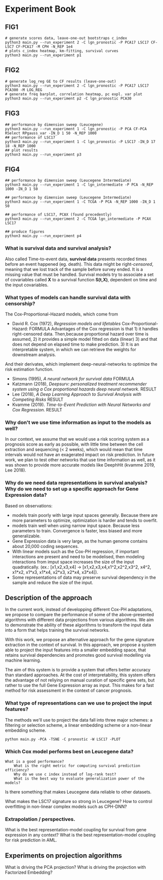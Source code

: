 # Experiment Book
## FIG1
```
# generate scores data, leave-one-out bootstraps c_index
python3 main.py --run_experiment 2 -C lgn_pronostic -P PCA17 LSC17 CF-LSC7 CF-PCA17 -M CPH -N_REP 1e4
# plots c_index heatmap, km-fitting, survival curves
python3 main.py --run_experiment p1
```

## FIG2 
```
# generate log_reg GE to CF results (leave-one-out)
python3 main.py --run_experiment 2 -C lgn_pronostic -P PCA17 LSC17 PCA300 -M LOG_REG
# generate freq barplot, correlation heatmap, pc expl. var plot
python3 main.py --run_experiment p2 -C lgn_pronostic PCA30 
```

## FIG3
```
## performance by dimension sweep (Leucegene)
python3 main.py --run_experiment 1 -C lgn_pronostic -P PCA CF-PCA RSelect RPgauss_var -IN_D 1 50 -N_REP 1000
## performance of LSC17
python3 main.py --run_experiment 1 -C lgn_pronostic -P LSC17 -IN_D 17 18 -N_REP 1000
## plot results
python3 main.py --run_experiment p3
```

## FIG4
```
## performance by dimension sweep (Leucegene Intermediate)
python3 main.py --run_experiment 1 -C lgn_intermediate -P PCA -N_REP 1000 -IN_D 1 50

## performance by dimension sweep (Leucegene Intermediate)
python3 main.py --run_experiment 1 -C TCGA -P PCA -N_REP 1000 -IN_D 1 50

## performance of LSC17, PCAX (found precedently)
python3 main.py --run_experiment 2 -C TCGA lgn_intermediate -P PCAX LSC17

## produce figures
python3 main.py --run_experiment p4

```


### What is survival data and survival analysis?
Also called Time-to-event data, **survival data** presents recorded times before an event happened (eg. death). This data might be right-*censored*, meaning that we lost track of the sample before survey ended. It is a missing value that must be handled. Survival models try to associate a set of covariables called **X** to a survival function **S(t,X)**, dependent on time and the input covariables.

### What types of models can handle survival data with censorship? 
The Cox-Proportional-Hazard models, which come from 
* David R. Cox (1972), *Regression models and lifetables*
    Cox-Proportional-Hazard: FORMULA
Advantages of the Cox regression is that 1) it handles right-censored data. Then,because proportional hazard over time is assumed, 2) it provides a simple model fitted on data (linear) 3) and that does not depend on elapsed time to make prediction. 3) It is an interpretable system, in which we can retrieve the weights for downstream analysis. 

And their derivates, which implement deep-neural-networks to optimize the risk estimation function.
* Simons (1995), *A neural network for survival data*
    FORMULA
* Katzmann (2018), *Deepsurv: personalized treatment recommender system using a Cox proportional hazards deep neural network.*
    RESULT
* Lee (2018), *A Deep Learning Approach to Survival Analysis with Competing Risks*
    RESULT
* Kvamme (2019). *Time-to-Event Prediction with Neural Networks and Cox Regression.*
    RESULT


### Why don't we use time information as input to the models as well? 
In our context, we assume that we would use a risk scoring system as a prognosis score as early as possible, with little time between the cell extraction and sequencing (< 2 weeks), which would mean that time intervals would not have an exagerated impact on risk prediction.
In future work, we plan to test other networks that use time information as well, as it was shown to provide more accurate models like DeephHit (kvamme 2019, Lee 2018).


### Why do we need data representations in survival analysis? Why do we need to set up a specific approach for Gene Expression data?
Based on observations: 
* models train poorly with large input spaces generally. Because there are more parameters to optimize, optimization is harder and tends to overfit.
* models train well when using narrow input space. Because less parameters to train. Convergence is faster, less biased and more generalizable.
* Gene Expression data is very large, as the human genome contains about 20,000 coding sequences.
* With linear models such as the Cox-PH regression, if important interactions are present and need to be modelised, then modeling interactions from imput space increases the size of the input quadratically. (ex.: [x1,x2,x3,x4] -> [x1,x2,x3,x4,x1^2,x2^2,x3^2, x4^2, x1\*x2, x1\*x3, x1\*x4, x2\*x3, x2\*x4, x3\*x4]).
* Some representations of data may preserve survival dependency in the sample and reduce the size of the input. 


## Description of the approach
In the current work, instead of developping different Cox-PH adaptations, we propose to compare the performance of some of the above-presented algorithms with different data projections from various algorithms. We aim to demonstrate the ability of these algorithms to transform the input data into a form that helps training the survival networks.

With this work, we propose an alternative approach for the gene signature extraction in the context of survival. In this approach, we propose a system able to project the input features into a smaller embedding space, that retains survival dependencies and promotes good survival modelling via machine learning. 

The aim of this system is to provide a system that offers better accuracy than standard approaches. At the cost of interpretability, this system offers the advantage of not reliying on manual curation of specific gene sets, but rather to use the full Gene Expression array as input. This makes for a fast method for risk assessment in the context of cancer prognosis.

### What type of representations can we use to project the input features?
The methods we'll use to project the data fall into three major schemes: a filtering or selection scheme, a linear embedding scheme or a non-linear embedding scheme. 
```
python main.py -PCA -TSNE -C pronostic -W LSC17 -PLOT
```

### Which Cox model performs best on Leucegene data?
    What is a good performance?
        What is the right metric for computing survival prediction efficiency?
        Why do we use c index instead of log-rank test?
        What is the best way to evaluate generalization power of the models?

Is there something that makes Leucegene data reliable to other datasets.

What makes the LSC17 signature so strong in Leucegene?
How to control overfitting in non-linear complex models such as CPH-DNN?

### Extrapolation / perspectives.
What is the best representation-model coupling for survival from gene expression in any context?
What is the best representation-model coupling for risk prediction in AML.

## Experiments on projection algorithms
What is driving the PCA projection?
What is driving the projection with Factorized Embedding?
